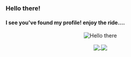 ### Hello there!
#### I see you've found my profile! enjoy the ride....

<p align="center">
  <img src="http://www.quickmeme.com/img/32/327d10c25fd359a297ac7a178e4818cb977dcfe1aaf0b855074a0cd1b5d9cfbf.jpg" alt="Hello there" />
</p>

<p align="center">
  <a href="https://mbaraa.com">
    <img align="center" src="https://github-readme-stats.vercel.app/api?username=mbaraa&show_icons=true&theme=dracula&include_all_commits=true"/>
    <img align="center" src="https://github-readme-stats.vercel.app/api/top-langs/?username=mbaraa&langs_count=3&theme=dracula"/>
  </a>
</p>
